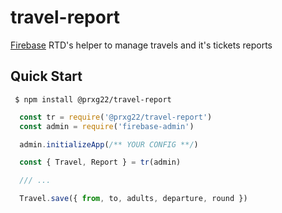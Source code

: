 # travel-report

[Firebase](https://firebase.google.com) RTD's helper to manage travels and it's tickets reports

## Quick Start

```
 $ npm install @prxg22/travel-report
```

```js
  const tr = require('@prxg22/travel-report')
  const admin = require('firebase-admin')

  admin.initializeApp(/** YOUR CONFIG **/)

  const { Travel, Report } = tr(admin)

  /// ...

  Travel.save({ from, to, adults, departure, round })
```
